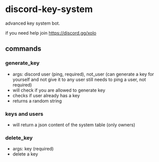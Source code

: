 # discord-key-system

advanced key system bot.

if you need help join https://discord.gg/xolo

## commands

### generate_key
- args: discord user (ping, required), not_user (can generate a key for yourself and not give it to any user still needs to ping a user, not required)
- will check if you are allowed to generate key
- checks if user already has a key
- returns a random string

### keys and users
- will return a json content of the system table (only owners)

### delete_key
- args: key (required)
- delete a key
